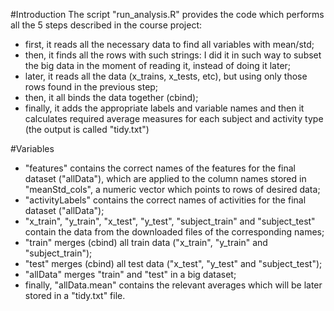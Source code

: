#Introduction
The script "run_analysis.R" provides the code which performs all the 5 steps described in the course project:

- first, it reads all the necessary data to find all variables with mean/std;
- then, it finds all the rows with such strings: I did it in such way to subset the big data in the moment of reading it, instead of doing it later;
- later, it reads all the data (x_trains, x_tests, etc), but using only those rows found in the previous step;
- then, it all binds the data together (cbind);
- finally, it adds the appropriate labels and variable names and then it calculates required average measures for each subject and activity type (the output is called "tidy.txt")

#Variables

- "features" contains the correct names of the features for the final dataset ("allData"), which are applied to the column names stored in "meanStd_cols", a numeric vector which points to rows of desired data;
- "activityLabels" contains the correct names of activities for the final dataset ("allData");
- "x_train", "y_train", "x_test", "y_test", "subject_train" and "subject_test" contain the data from the downloaded files of the corresponding names;
- "train" merges (cbind) all train data ("x_train", "y_train" and "subject_train");
- "test" merges (cbind) all test data ("x_test", "y_test" and "subject_test");
- "allData" merges "train" and "test" in a big dataset;
- finally, "allData.mean" contains the relevant averages which will be later stored in a "tidy.txt" file.
